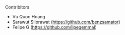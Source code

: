 Contribitors

- Vu Quoc Hoang
- Sarawut Silprawat (https://github.com/benzsamator)
- Felipe G	(https://github.com/lipegemmal)
